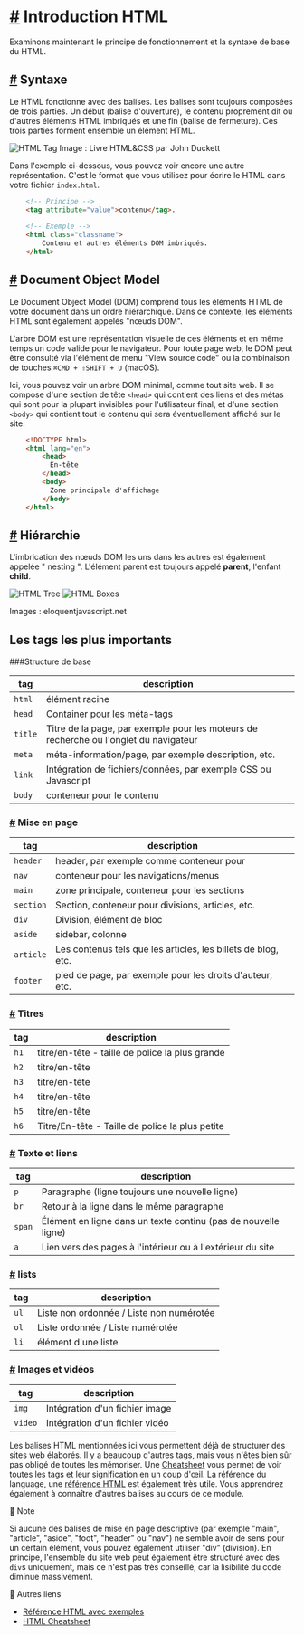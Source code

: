 [#](#introduction-html) Introduction HTML
=====================================

Examinons maintenant le principe de fonctionnement et la syntaxe de base du HTML.

[#](#syntaxe) Syntaxe
-------------------

Le HTML fonctionne avec des balises. Les balises sont toujours composées de trois parties. Un début (balise d'ouverture), le contenu proprement dit ou d'autres éléments HTML imbriqués et une fin (balise de fermeture). Ces trois parties forment ensemble un élément HTML.

![HTML Tag](https://github.com/inetis-ch/viscom-cie1/raw/main/asset/img/html_tags.d09c91d9.jpg) Image : Livre HTML&CSS par John Duckett

Dans l'exemple ci-dessous, vous pouvez voir encore une autre représentation. C'est le format que vous utilisez pour écrire le HTML dans votre fichier `index.html`.

```html
    <!-- Principe -->
    <tag attribute="value">contenu</tag>.
    
    <!-- Exemple -->
    <html class="classname">
        Contenu et autres éléments DOM imbriqués.
    </html>
```    

[#](#document-objet-modèle) Document Object Model
-------------------------------------------------

Le Document Object Model (DOM) comprend tous les éléments HTML de votre document dans un ordre hiérarchique. Dans ce contexte, les éléments HTML sont également appelés "nœuds DOM".

L'arbre DOM est une représentation visuelle de ces éléments et en même temps un code valide pour le navigateur. Pour toute page web, le DOM peut être consulté via l'élément de menu "View source code" ou la combinaison de touches `⌘CMD + ⇧SHIFT + U` (macOS).

Ici, vous pouvez voir un arbre DOM minimal, comme tout site web. Il se compose d'une section de tête `<head>` qui contient des liens et des métas qui sont pour la plupart invisibles pour l'utilisateur final, et d'une section `<body>` qui contient tout le contenu qui sera éventuellement affiché sur le site.

```html
    <!DOCTYPE html>
    <html lang="en">
        <head>
          En-tête
        </head>
        <body>
          Zone principale d'affichage
        </body>
    </html>
```    

[#](#nesting-parent-enfant) Hiérarchie
--------------------------------------------------

L'imbrication des nœuds DOM les uns dans les autres est également appelée " nesting ". L'élément parent est toujours appelé **parent**, l'enfant **child**.

![HTML Tree](https://github.com/inetis-ch/viscom-cie1/raw/main/asset/img/html_tree.e7dfdcd7.svg) ![HTML Boxes](https://github.com/inetis-ch/viscom-cie1/raw/main/asset/img/html_boxes.6665c487.svg)

Images : eloquentjavascript.net

Les tags les plus importants
-----------------------------------------------

###Structure de base

| tag | description |
| --- | --- |
| `html` | élément racine |
| `head` | Container pour les méta-tags |
| `title` | Titre de la page, par exemple pour les moteurs de recherche ou l'onglet du navigateur
| `meta` | méta-information/page, par exemple description, etc. |
| `link` |Intégration de fichiers/données, par exemple CSS ou Javascript
| `body` | conteneur pour le contenu |

### [#](#mise-en-page) Mise en page

| tag | description |
| --- | --- |
| `header` | header, par exemple comme conteneur pour |nav` |
| `nav` | conteneur pour les navigations/menus |
| `main` | zone principale, conteneur pour les sections |
| `section` | Section, conteneur pour divisions, articles, etc. |
| `div` | Division, élément de bloc |
| `aside` | sidebar, colonne |
| `article` | Les contenus tels que les articles, les billets de blog, etc. |
| `footer` |  pied de page, par exemple pour les droits d'auteur, etc. |

### [#](#titres-titres) Titres

| tag | description |
| --- | --- |
| `h1` | titre/en-tête - taille de police la plus grande |
| `h2` | titre/en-tête |
| `h3` | titre/en-tête |
| `h4` | titre/en-tête |
| `h5` | titre/en-tête |
| `h6` | Titre/En-tête - Taille de police la plus petite |

### [#](#text-links) Texte et liens

| tag | description |
| --- | --- |
| `p` | Paragraphe (ligne toujours une nouvelle ligne) |
| `br` | Retour à la ligne dans le même paragraphe |
| `span` | Élément en ligne dans un texte continu (pas de nouvelle ligne) |
| `a` | Lien vers des pages à l'intérieur ou à l'extérieur du site

### [#](#listen) lists

| tag | description |
| --- | --- |
| `ul` | Liste non ordonnée / Liste non numérotée |
| `ol` | Liste ordonnée / Liste numérotée |
| `li` | élément d'une liste |

### [#](#images-vidéos) Images et vidéos

| tag | description |
| --- | --- |
| `img` | Intégration d'un fichier image |
| `video` | Intégration d'un fichier vidéo |

Les balises HTML mentionnées ici vous permettent déjà de structurer des sites web élaborés. Il y a beaucoup d'autres tags, mais vous n'êtes bien sûr pas obligé de toutes les mémoriser. Une [Cheatsheet](https://websitesetup.org/HTML5-cheat-sheet.pdf) vous permet de voir toutes les tags et leur signification en un coup d'œil. La référence du language, une [référence HTML](https://htmlreference.io/) est également très utile. Vous apprendrez également à connaître d'autres balises au cours de ce module.

:memo: Note

Si aucune des balises de mise en page descriptive (par exemple "main", "article", "aside", "foot", "header" ou "nav") ne semble avoir de sens pour un certain élément, vous pouvez également utiliser "div" (division). En principe, l'ensemble du site web peut également être structuré avec des `div`s uniquement, mais ce n'est pas très conseillé, car la lisibilité du code diminue massivement.

 :link: Autres liens

* [Référence HTML avec exemples](https://htmlreference.io/)
* [HTML Cheatsheet](https://websitesetup.org/HTML5-cheat-sheet.pdf)
